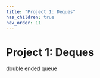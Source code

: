 ```yaml
---
title: "Project 1: Deques"
has_children: true
nav_order: 11
---
```



# Project 1: Deques

double ended queue
